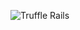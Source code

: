 ![Truffle Rails](https://github.com/mc2dx/truffle-rails-example/blob/30abdc9edfbdd6009854c6e1033d49b667a74353/public/truffle-rails.png?raw=true)
